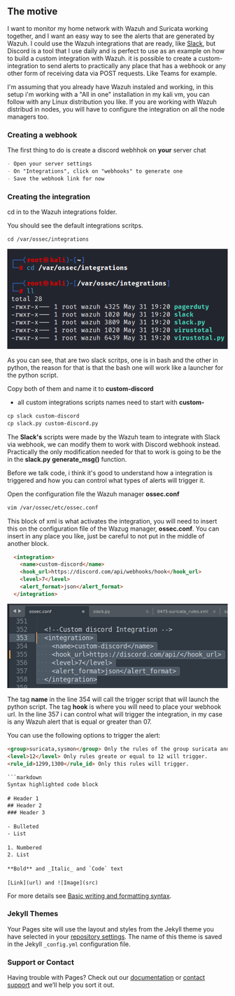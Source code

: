 ## The motive

I want to monitor my home network with Wazuh and Suricata working together, and I want an easy way to see the alerts that are generated by Wazuh.
I could use the Wazuh integrations that are ready, like [Slack](https://documentation.wazuh.com/current/proof-of-concept-guide/poc-integrate-slack.html), but Discord is a tool that I use daily and is perfect to use as an example on how to build a custom integration with Wazuh.
it is possible to create a custom-integration to send alerts to practically any place that has a webhook or any other form of receiving data via POST requests. Like Teams for example.


I'm assuming that you already have Wazuh instaled and working, in this setup i'm working with a "All in one" installation in my kali vm, you can follow with any Linux distribution you like. If you are working with Wazuh distribud in nodes, you will have to configure the integration on all the node managers too.

### Creating a webhook

The first thing to do is create a discord webhhok on **your** server chat
```markdown
- Open your server settings
- On "Integrations", click on "webhooks" to generate one
- Save the webhook link for now
```

### Creating the integration

cd in to the Wazuh integrations folder.

You should see the default integrations scritps. 
```markdown
cd /var/ossec/integrations 
```
![](/docs/assets/images/01.png)

As you can see, that are two slack scritps, one is in bash and the other in python, the reason for that is that the bash one will work like a launcher for the python script.

Copy both of them and name it to **custom-discord**
- all custom integrations scripts names need to start with **custom-**
```markdown
cp slack custom-discord
cp slack.py custom-discord.py
```

The **Slack's** scripts were made by the Wazuh team to integrate with Slack via webhook, we can modify them to work with Discord webhook instead. Practically the only modification needed for that to work is going to be the in the **slack.py** **generate_msg()** function.

Before we talk code, i think it's good to understand how a integration is triggered and how you can control what types of alerts will trigger it.

Open the configuration file the Wazuh manager **ossec.conf** 
```markdown
vim /var/ossec/etc/ossec.conf
```

This block of xml is what activates the integration, you will need to insert this on the configuration file of the Wazug manager, **ossec.conf**. You can insert in any place you like, just be careful to not put in the middle of another block.
```markdown
  <integration>
    <name>custom-discord</name>
    <hook_url>https://discord.com/api/webhooks/hook</hook_url>
    <level>7</level>
    <alert_format>json</alert_format>
  </integration>
``` 
![](/docs/assets/images/02.png)

The tag **name** in the line 354 will call the trigger script that will launch the python script.
The tag **hook** is where you will need to place your webhook url.
In the line 357 i can control what will trigger the integration, in my case is any Wazuh alert that is equal or greater than 07.

You can use the following options to trigger the alert:
```markdown
<group>suricata,sysmon</group> Only the rules of the group suricata and sysmon will trigger the integration.
<level>12</level> Only rules greate or equal to 12 will trigger.
<rule_id>1299,1300</rule_id> Only this rules will trigger.
```

```
```markdown
Syntax highlighted code block

# Header 1
## Header 2
### Header 3

- Bulleted
- List

1. Numbered
2. List

**Bold** and _Italic_ and `Code` text

[Link](url) and ![Image](src)
```

For more details see [Basic writing and formatting syntax](https://docs.github.com/en/github/writing-on-github/getting-started-with-writing-and-formatting-on-github/basic-writing-and-formatting-syntax).

### Jekyll Themes

Your Pages site will use the layout and styles from the Jekyll theme you have selected in your [repository settings](https://github.com/egn-egn/egn-egn.github.io/settings/pages). The name of this theme is saved in the Jekyll `_config.yml` configuration file.

### Support or Contact

Having trouble with Pages? Check out our [documentation](https://docs.github.com/categories/github-pages-basics/) or [contact support](https://support.github.com/contact) and we’ll help you sort it out.
